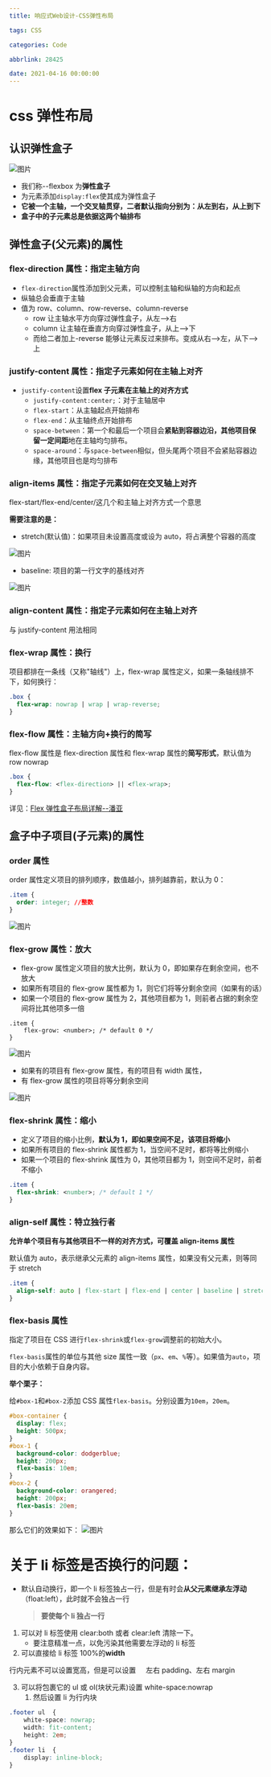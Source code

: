 ```yaml
---
title: 响应式Web设计-CSS弹性布局

tags: CSS

categories: Code

abbrlink: 28425

date: 2021-04-16 00:00:00
---
```



# css 弹性布局

## 认识弹性盒子

![图片](https://uploader.shimo.im/f/gI6nThy9vsG11Lh6.png!thumbnail?fileGuid=gxDXDvTwjTTDwHKy)

<!-- more -->

- 我们称--flexbox 为**弹性盒子**
- 为元素添加`display:flex`使其成为弹性盒子
- **它被一个主轴，一个交叉轴贯穿，二者默认指向分别为：从左到右，从上到下**
- **盒子中的子元素总是依据这两个轴排布**

## 弹性盒子(父元素)的属性

### flex-direction 属性：指定主轴方向

- `flex-direction`属性添加到父元素，可以控制主轴和纵轴的方向和起点
- 纵轴总会垂直于主轴
- 值为 row、column、row-reverse、column-reverse
  - row 让主轴水平方向穿过弹性盒子，从左-->右
  - column 让主轴在垂直方向穿过弹性盒子，从上-->下
  - 而给二者加上-reverse 能够让元素反过来排布。变成从右-->左，从下-->上

### justify-content 属性：指定子元素如何在主轴上对齐

- `justify-content`设置**flex 子元素在主轴上的对齐方式**
  - `justify-content:center;`：对于主轴居中
  - `flex-start`：从主轴起点开始排布
  - `flex-end`：从主轴终点开始排布
  - `space-between`：第一个和最后一个项目会**紧贴到容器边沿，**其他项目保留**一定间距**地在主轴均匀排布。
  - `space-around`：与`space-between`相似，但头尾两个项目不会紧贴容器边缘，其他项目也是均匀排布

### align-items 属性：指定子元素如何在交叉轴上对齐

flex-start/flex-end/center/这几个和主轴上对齐方式一个意思

**需要注意的是：**

- stretch(默认值)：如果项目未设置高度或设为 auto，将占满整个容器的高度

![图片](https://uploader.shimo.im/f/sbUgodUkbHKy6a37.png!thumbnail?fileGuid=gxDXDvTwjTTDwHKy)

- baseline: 项目的第一行文字的基线对齐

![图片](https://uploader.shimo.im/f/e03dCrHlWl9AT3VS.png!thumbnail?fileGuid=gxDXDvTwjTTDwHKy)

### align-content 属性：指定子元素如何在主轴上对齐

与 justify-content 用法相同

### flex-wrap 属性：换行

项目都排在一条线（又称"轴线"）上，flex-wrap 属性定义，如果一条轴线排不下，如何换行：

```css
.box {
  flex-wrap: nowrap | wrap | wrap-reverse;
}
```

### flex-flow 属性：主轴方向+换行的简写

flex-flow 属性是 flex-direction 属性和 flex-wrap 属性的**简写形式**，默认值为 row nowrap

```css
.box {
  flex-flow: <flex-direction> || <flex-wrap>;
}
```

详见：[Flex 弹性盒子布局详解--潘亚](https://www.cnblogs.com/jpwz/p/12483053.html?fileGuid=gxDXDvTwjTTDwHKy)

## 盒子中子项目(子元素)的属性

### order 属性

order 属性定义项目的排列顺序，数值越小，排列越靠前，默认为 0：

```css
.item {
  order: integer; //整数
}
```

![图片](https://uploader.shimo.im/f/aw179gBVCULRpalM.png!thumbnail?fileGuid=gxDXDvTwjTTDwHKy)

### flex-grow 属性：放大

- flex-grow 属性定义项目的放大比例，默认为 0，即如果存在剩余空间，也不放大
- 如果所有项目的 flex-grow 属性都为 1，则它们将等分剩余空间（如果有的话）
- 如果一个项目的 flex-grow 属性为 2，其他项目都为 1，则前者占据的剩余空间将比其他项多一倍

```plain
.item {
    flex-grow: <number>; /* default 0 */
}
```

![图片](https://uploader.shimo.im/f/oviSb2a55FT7I3h5.png!thumbnail?fileGuid=gxDXDvTwjTTDwHKy)

- 如果有的项目有 flex-grow 属性，有的项目有 width 属性，
- 有 flex-grow 属性的项目将等分剩余空间

![图片](https://uploader.shimo.im/f/wsskgx7nAgXAMCyS.png!thumbnail?fileGuid=gxDXDvTwjTTDwHKy)

### flex-shrink 属性：缩小

- 定义了项目的缩小比例，**默认为 1，即如果空间不足，该项目将缩小**
- 如果所有项目的 flex-shrink 属性都为 1，当空间不足时，都将等比例缩小
- 如果一个项目的 flex-shrink 属性为 0，其他项目都为 1，则空间不足时，前者不缩小

```css
.item {
  flex-shrink: <number>; /* default 1 */
}
```

### align-self 属性：特立独行者

**允许单个项目有与其他项目不一样的对齐方式，可覆盖 align-items 属性**

默认值为 auto，表示继承父元素的 align-items 属性，如果没有父元素，则等同于 stretch

```css
.item {
  align-self: auto | flex-start | flex-end | center | baseline | stretch;
}
```

### flex-basis 属性

指定了项目在 CSS 进行`flex-shrink`或`flex-grow`调整前的初始大小。

`flex-basis`属性的单位与其他 size 属性一致（`px`、`em`、`%`等）。如果值为`auto`，项目的大小依赖于自身内容。

**举个栗子：**

给`#box-1`和`#box-2`添加 CSS 属性`flex-basis`。分别设置为`10em`，`20em`。

```css
#box-container {
  display: flex;
  height: 500px;
}
#box-1 {
  background-color: dodgerblue;
  height: 200px;
  flex-basis: 10em;
}
#box-2 {
  background-color: orangered;
  height: 200px;
  flex-basis: 20em;
}
```

那么它们的效果如下：
![图片](https://uploader.shimo.im/f/XaMPfID7J2xw9ywV.png!thumbnail?fileGuid=gxDXDvTwjTTDwHKy)

# 关于 li 标签是否换行的问题：

- 默认自动换行，即一个 li 标签独占一行，但是有时会**从父元素继承左浮动**（float:left），此时就不会独占一行
  > **要使每个 li 独占一行**

1. 可以对 li 标签使用 clear:both 或者 clear:left 清除一下。
   - 要注意精准一点，以免污染其他需要左浮动的 li 标签
2. 可以直接给 li 标签 100%的**width**

行内元素不可以设置宽高，但是可以设置     左右 padding、左右 margin

3. 可以将包裹它的 ul 或 ol(块状元素)设置 white-space:nowrap
   1. 然后设置 li 为行内块

```css
.footer ul  {
    white-space: nowrap;
    width: fit-content;
    height: 2em;
}
.footer li  {
    display: inline-block;
}
```
